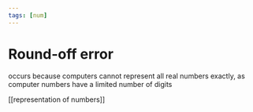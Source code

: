 ```yaml
---
tags: [num]
---
```


# Round-off error
occurs because computers cannot represent all real numbers exactly, as computer numbers have a limited number of digits

[[representation of numbers]]